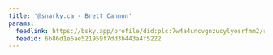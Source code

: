 ```yaml
---
title: '@snarky.ca - Brett Cannon'
params:
  feedlink: https://bsky.app/profile/did:plc:7w4a4uncvgnzucylyosrfmm2/rss
  feedid: 6b86d1e6ae521959f7dd3b443a4f5222
---
```

